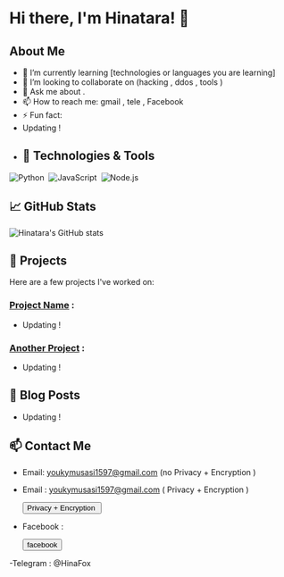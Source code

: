 # Hi there, I'm Hinatara! 👋

<!-- Optional: Add a banner image here -->

## About Me

- 🌱 I’m currently learning [technologies or languages you are learning]
- 👯 I’m looking to collaborate on (hacking , ddos , tools )
- 💬 Ask me about .
- 📫 How to reach me: gmail , tele , Facebook 
- ⚡ Fun fact:  
- Updating  ! 
- ## 🔧 Technologies & Tools

![Python](https://img.shields.io/badge/-Python-05122A?style=flat&logo=python)&nbsp;
![JavaScript](https://img.shields.io/badge/-JavaScript-05122A?style=flat&logo=javascript)&nbsp;
![Node.js](https://img.shields.io/badge/-Node.js-05122A?style=flat&logo=node.js)&nbsp;
## 📈 GitHub Stats

![Hinatara's GitHub stats](https://github-readme-stats.vercel.app/api?username=Hinatara&show_icons=true&theme=radical)

## 📂 Projects

Here are a few projects I've worked on:

### [Project Name](link-to-project) :
- Updating  ! 
### [Another Project](link-to-project) :
- Updating  ! 
<!--  -->

## 📝 Blog Posts
- Updating  ! 

<!--  -->

## 📫 Contact Me

- Email: youkymusasi1597@gmail.com (no Privacy + Encryption )

- Email : youkymusasi1597@gmail.com  ( Privacy + Encryption ) <form action=" https://vi.anotepad.com/notes/2p5i2gjk" method="get">
   <input type="submit" value="Privacy + Encryption " />
   </form>
   
- Facebook : <form action="https://www.facebook.com/kara.hina.2024?mibextid=ZbWKwL" method="get">
   <input type="submit" value="facebook" />
   </form>
-Telegram : @HinaFox
<!-- Optional: Add a footer or signature here -->